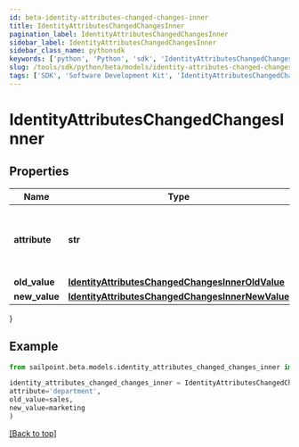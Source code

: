 ```yaml
---
id: beta-identity-attributes-changed-changes-inner
title: IdentityAttributesChangedChangesInner
pagination_label: IdentityAttributesChangedChangesInner
sidebar_label: IdentityAttributesChangedChangesInner
sidebar_class_name: pythonsdk
keywords: ['python', 'Python', 'sdk', 'IdentityAttributesChangedChangesInner', 'BetaIdentityAttributesChangedChangesInner'] 
slug: /tools/sdk/python/beta/models/identity-attributes-changed-changes-inner
tags: ['SDK', 'Software Development Kit', 'IdentityAttributesChangedChangesInner', 'BetaIdentityAttributesChangedChangesInner']
---
```


# IdentityAttributesChangedChangesInner


## Properties

Name | Type | Description | Notes
------------ | ------------- | ------------- | -------------
**attribute** | **str** | The name of the identity attribute that changed. | [required]
**old_value** | [**IdentityAttributesChangedChangesInnerOldValue**](identity-attributes-changed-changes-inner-old-value) |  | [optional] 
**new_value** | [**IdentityAttributesChangedChangesInnerNewValue**](identity-attributes-changed-changes-inner-new-value) |  | [optional] 
}

## Example

```python
from sailpoint.beta.models.identity_attributes_changed_changes_inner import IdentityAttributesChangedChangesInner

identity_attributes_changed_changes_inner = IdentityAttributesChangedChangesInner(
attribute='department',
old_value=sales,
new_value=marketing
)

```
[[Back to top]](#) 

